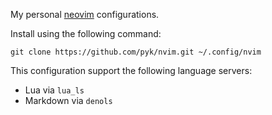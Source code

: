 My personal [neovim](https://neovim.io/) configurations.

Install using the following command:

```
git clone https://github.com/pyk/nvim.git ~/.config/nvim
```

This configuration support the following language servers:

- Lua via `lua_ls`
- Markdown via `denols`

